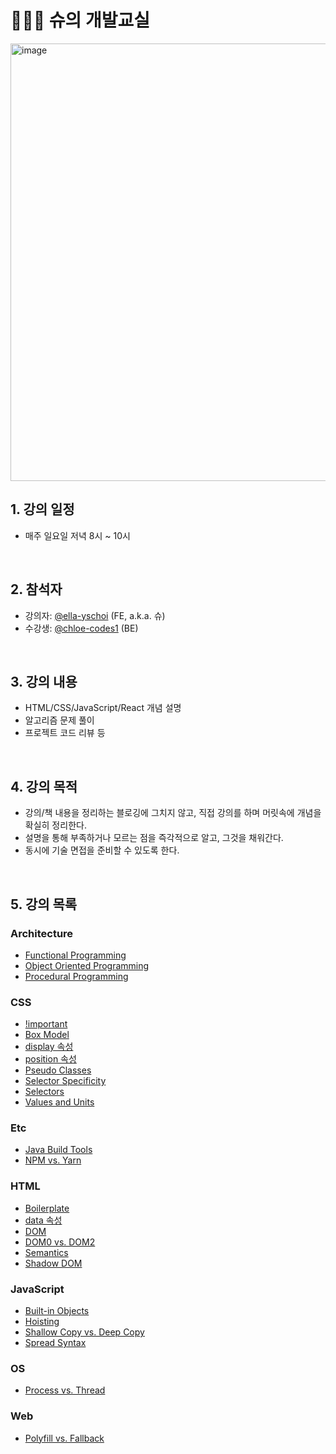 # 👩🏻‍🏫 슈의 개발교실

<p align="left" width="100%"><img width="700" alt="image" src="https://github.com/ella-yschoi/TIL/assets/123397411/32d2cb31-8231-45cb-9df4-37dca40b3284">

<br/>

## 1. 강의 일정

- 매주 일요일 저녁 8시 ~ 10시

<br/>

## 2. 참석자

- 강의자: [@ella-yschoi](https://github.com/ella-yschoi) (FE, a.k.a. 슈)
- 수강생: [@chloe-codes1](https://github.com/chloe-codes1) (BE)

<br/>

## 3. 강의 내용

- HTML/CSS/JavaScript/React 개념 설명
- 알고리즘 문제 풀이
- 프로젝트 코드 리뷰 등

<br/>

## 4. 강의 목적

- 강의/책 내용을 정리하는 블로깅에 그치지 않고, 직접 강의를 하며 머릿속에 개념을 확실히 정리한다.
- 설명을 통해 부족하거나 모르는 점을 즉각적으로 알고, 그것을 채워간다.
- 동시에 기술 면접을 준비할 수 있도록 한다.

<br/>

## 5. 강의 목록

### Architecture

- [Functional Programming](/Architecture/functional_programming.md)
- [Object Oriented Programming](/Architecture/object_oriented_programming.md)
- [Procedural Programming](/Architecture/procedural_programming.md)

### CSS

- [!important](/CSS/!important.md)
- [Box Model](/CSS/box_model.md)
- [display 속성](/CSS/display.md)
- [position 속성](/CSS/position.md)
- [Pseudo Classes](/CSS/pseudo_classes.md)
- [Selector Specificity](/CSS/selector_specificity.md)
- [Selectors](/CSS/selectors.md)
- [Values and Units](/CSS/values_units.md)

### Etc

- [Java Build Tools](/Etc/build_tools_Java.md)
- [NPM vs. Yarn](/Etc/npm_yarn.md)

### HTML

- [Boilerplate](/HTML/boilerplate.md)
- [data 속성](/HTML/data.md)
- [DOM](/HTML/DOM.md)
- [DOM0 vs. DOM2](/HTML/DOM0_DOM2.md)
- [Semantics](/HTML/semantic.md)
- [Shadow DOM](/HTML/shadow_DOM.md)

### JavaScript

- [Built-in Objects](/JavaScript/built_in_objects.md)
- [Hoisting](/JavaScript/hoisting.md)
- [Shallow Copy vs. Deep Copy](/JavaScript/shallow_copy_deep_copy.md)
- [Spread Syntax](/JavaScript/spread_syntax.md)

### OS

- [Process vs. Thread](/OS/process_thread.md)

### Web

- [Polyfill vs. Fallback](/Web/polyfill_fallback.md)

